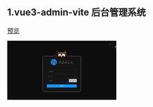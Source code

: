 ## 1.vue3-admin-vite 后台管理系统

[预览](https://minsion.github.io/vue3-admin-vite/#/login)

<img src="./images/1.png" width="50%" />
